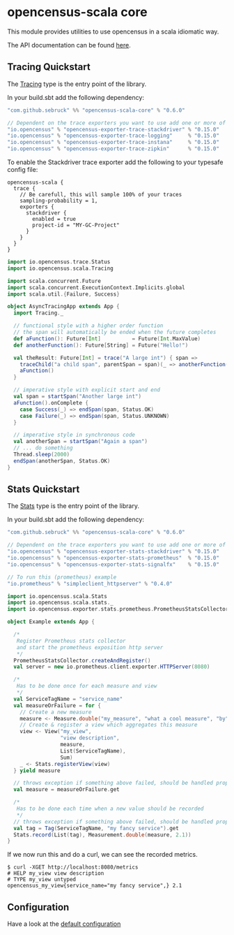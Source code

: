 # opencensus-scala core
This module provides utilities to use opencensus in a scala idiomatic way.

The API documentation can be found [here](https://census-ecosystem.github.io/opencensus-scala/api/).

## Tracing Quickstart

The [Tracing](https://census-ecosystem.github.io/opencensus-scala/api/api/com/github/sebruck/opencensus/Tracing$.html) type 
is the entry point of the library.

In your build.sbt add the following dependency:

```scala
"com.github.sebruck" %% "opencensus-scala-core" % "0.6.0" 

// Dependent on the trace exporters you want to use add one or more of the following
"io.opencensus" % "opencensus-exporter-trace-stackdriver" % "0.15.0"
"io.opencensus" % "opencensus-exporter-trace-logging"     % "0.15.0"
"io.opencensus" % "opencensus-exporter-trace-instana"     % "0.15.0"
"io.opencensus" % "opencensus-exporter-trace-zipkin"      % "0.15.0"
```

To enable the Stackdriver trace exporter add the following to your typesafe config file:
```
opencensus-scala {
  trace {
    // Be carefull, this will sample 100% of your traces
    sampling-probability = 1,
    exporters {
      stackdriver {
        enabled = true 
        project-id = "MY-GC-Project"
      }
    }
  }
}
```

````scala
import io.opencensus.trace.Status
import io.opencensus.scala.Tracing

import scala.concurrent.Future
import scala.concurrent.ExecutionContext.Implicits.global
import scala.util.{Failure, Success}

object AsyncTracingApp extends App {
  import Tracing._

  // functional style with a higher order function
  // the span will automatically be ended when the future completes
  def aFunction(): Future[Int]          = Future(Int.MaxValue)
  def anotherFunction(): Future[String] = Future("Hello!")

  val theResult: Future[Int] = trace("A large int") { span =>
    traceChild("a child span", parentSpan = span)(_ => anotherFunction())
    aFunction()
  }

  // imperative style with explicit start and end
  val span = startSpan("Another large int")
  aFunction().onComplete {
    case Success(_) => endSpan(span, Status.OK)
    case Failure(_) => endSpan(span, Status.UNKNOWN)
  }

  // imperative style in synchronous code
  val anotherSpan = startSpan("Again a span")
  // ... do something
  Thread.sleep(2000)
  endSpan(anotherSpan, Status.OK)
}
````

## Stats Quickstart
The [Stats](https://census-ecosystem.github.io/opencensus-scala/api/api/com/github/sebruck/opencensus/Stats$.html) type 
is the entry point of the library.

In your build.sbt add the following dependency:

```scala
"com.github.sebruck" %% "opencensus-scala-core" % "0.6.0" 

// Dependent on the trace exporters you want to use add one or more of the following
"io.opencensus" % "opencensus-exporter-stats-stackdriver" % "0.15.0"
"io.opencensus" % "opencensus-exporter-stats-prometheus"  % "0.15.0"
"io.opencensus" % "opencensus-exporter-stats-signalfx"    % "0.15.0"

// To run this (prometheus) example
"io.prometheus" % "simpleclient_httpserver" % "0.4.0"
```

```scala
import io.opencensus.scala.Stats
import io.opencensus.scala.stats._
import io.opencensus.exporter.stats.prometheus.PrometheusStatsCollector

object Example extends App {

  /*
   Register Prometheus stats collector
   and start the prometheus exposition http server
   */
  PrometheusStatsCollector.createAndRegister()
  val server = new io.prometheus.client.exporter.HTTPServer(8080)

  /*
   Has to be done once for each measure and view
   */
  val ServiceTagName = "service_name"
  val measureOrFailure = for {
    // Create a new measure
    measure <- Measure.double("my_measure", "what a cool measure", "by")
    // Create & register a view which aggregates this measure
    view <- View("my_view",
                 "view description",
                 measure,
                 List(ServiceTagName),
                 Sum)
    _ <- Stats.registerView(view)
  } yield measure

  // throws exception if something above failed, should be handled properly
  val measure = measureOrFailure.get

  /*
   Has to be done each time when a new value should be recorded
   */
  // throws exception if something above failed, should be handled properly
  val tag = Tag(ServiceTagName, "my fancy service").get
  Stats.record(List(tag), Measurement.double(measure, 2.1))
}
```

If we now run this and do a curl, we can see the recorded metrics.

```
$ curl -XGET http://localhost:8080/metrics
# HELP my_view view description
# TYPE my_view untyped
opencensus_my_view{service_name="my fancy service",} 2.1
```

## Configuration
Have a look at the [default configuration](src/main/resources/reference.conf)